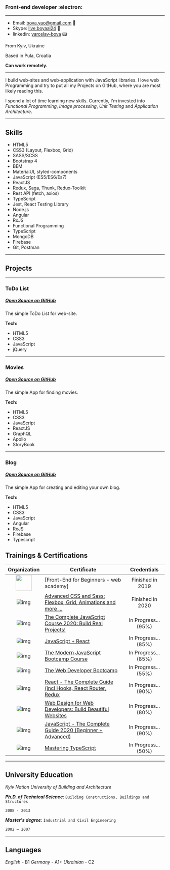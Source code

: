 ### Front-end developer :electron:

---
* Email: [bova.yao@gmail.com](mailto:bova.yao@gmail.com) :e-mail:
* Skype: [live:boyaal24](https://join.skype.com/invite/) :camera_flash:
* linkedin: [yaroslav-bova](https://linkedin.com/in/yaroslav-bova) :pager:

From Kyiv, Ukraine

Based in Pula, Croatia

**Can work remotely.**

---

I build web-sites and web-application with JavaScript libraries. I love web Programming and try to put all my Projects on GitHub, where you are most likely reading this. 

I spend a lot of time learning new skills. Currently, I'm invested into *Functional Programming*, *Image processing*, *Unit Testing* and *Application Architecture*.

---

## Skills

* HTML5
* CSS3 (Layout, Flexbox, Grid)
* SASS/SCSS
* Bootstrap 4
* BEM
* MaterialUI, styled-components
* JavaScript (ES5/ES6/Es7)
* ReactJS
* Redux, Saga, Thunk, Redux-Toolkit
* Rest API (fetch, axios) 
* TypeScript
* Jest, React Testing Library
* Node.js
* Angular
* RxJS
* Functional Programming
* TypeScript
* MongoDB
* Firebase
* Git, Postman

---

## Projects

----

### ToDo List
##### [Open Source on GitHub](https://github.com/YAB85/ToDoList) 
The simple ToDo List for web-site. 

**Tech:**

* HTML5
* CSS3
* JavaScript
* jQuery

----

### Movies
##### [Open Source on GitHub](https://github.com/YAB85/MoviesReact) 
The simple App for finding movies. 

**Tech:**

* HTML5
* CSS3
* JavaScript
* ReactJS
* GraphQL
* Apollo
* StoryBook

----

### Blog
##### [Open Source on GitHub](https://github.com/YAB85/AngularBlog) 
The simple App for creating and editing your own blog. 

**Tech:**

* HTML5
* CSS3
* JavaScript
* Angular
* RxJS
* Firebase
* Typescript


<!-- ### .....

##### ........

........

**Tech:**

* ...
* ...
* ...
* ...
* ...

--- -->


## Trainings & Certifications

|Organization | Certificate | Credentials |
:-: | --- | :-: |
<img src="https://s.dou.ua/CACHE/images/img/static/companies/%D0%A1%D0%BD%D0%B8%D0%BC%D0%BE%D0%BA_%D1%8D%D0%BA%D1%80%D0%B0%D0%BD%D0%B0_2017-11-14_%D0%B2_20.05.00/71ebc1dfa597afc902e1f2a21300aafc.png" width="50">| [Front-End for Beginners - web academy]| Finished in 2019
![img](https://i.imgur.com/d7FVRFX.png)|  [Advanced CSS and Sass: Flexbox, Grid, Animations and more ...](https://www.udemy.com/course/advanced-css-and-sass)| Finished in 2020
![img](https://i.imgur.com/d7FVRFX.png)|  [The Complete JavaScript Course 2020: Build Real Projects!](https://www.udemy.com/course/the-complete-javascript-course)| In Progress...(95%)
![img](https://i.imgur.com/d7FVRFX.png)|  [ JavaScript + React ](https://www.udemy.com/course/javascript_full)| In Progress...(85%)
![img](https://i.imgur.com/d7FVRFX.png)|  [ The Modern JavaScript Bootcamp Course](https://www.udemy.com/course/javascript-beginners-complete-tutorial)| In Progress...(85%)
![img](https://i.imgur.com/d7FVRFX.png)|  [ The Web Developer Bootcamp ](https://www.udemy.com/course/the-web-developer-bootcamp)| In Progress...(55%)
![img](https://i.imgur.com/d7FVRFX.png)|  [ React - The Complete Guide (incl Hooks, React Router, Redux ](https://www.udemy.com/course//react-the-complete-guide-incl-redux)| In Progress...(90%)
![img](https://i.imgur.com/d7FVRFX.png)|  [ Web Design for Web Developers: Build Beautiful Websites ](https://www.udemy.com/course/web-design-secrets)| In Progress...(80%)
![img](https://i.imgur.com/d7FVRFX.png)|  [ JavaScript - The Complete Guide 2020 (Beginner + Advanced) ](https://www.udemy.com/course/javascript-the-complete-guide-2020-beginner-advanced)| In Progress...(90%)
![img](https://i.imgur.com/d7FVRFX.png)|  [ Mastering TypeScript ](https://www.udemy.com/course/learn-typescript)| In Progress...(50%)

---

## University Education

*Kyiv Nation University of Building and Architecture*

***Ph.D. of Technical Science***: `Building Constructions, Buildings and Structures`

`2008 - 2013`

***Master's degree***: `Industrial and Civil Engineering`

`2002 – 2007`

---

## Languages

*English* - B1
*Germany* - A1+ 
*Ukrainian* - C2



 





